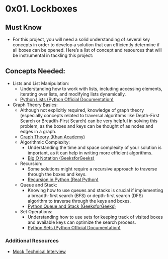 # 0x01. Lockboxes

## Must Know
* For this project, you will need a solid understanding of several key concepts in order to develop a solution that can efficiently determine if all boxes can be opened. Here’s a list of concept and resources that will be instrumental in tackling this project:
## Concepts Needed:
* Lists and List Manipulation:
    * Understanding how to work with lists, including accessing elements, iterating over lists, and modifying lists dynamically.
    * [Python Lists (Python Official Documentation)](https://docs.python.org/3/tutorial/datastructures.html)
* Graph Theory Basics:
    * Although not explicitly required, knowledge of graph theory (especially concepts related to traversal algorithms like Depth-First Search or Breadth-First Search) can be very helpful in solving this problem, as the boxes and keys can be thought of as nodes and edges in a graph.
    * [Graph Theory (Khan Academy)](https://www.khanacademy.org/computing/computer-science/algorithms/graph-representation/a/representing-graphs)
    * Algorithmic Complexity:
        * Understanding the time and space complexity of your solution is important, as it can help in writing more efficient algorithms.
        * [Big O Notation (GeeksforGeeks)](https://www.geeksforgeeks.org/asymptotic-notation-and-analysis-based-on-input-size-of-algorithms/)
    * Recursion:
        * Some solutions might require a recursive approach to traverse through the boxes and keys.
        * [Recursion in Python (Real Python)](https://realpython.com/python-recursion/)
    * Queue and Stack:
        * Knowing how to use queues and stacks is crucial if implementing a breadth-first search (BFS) or depth-first search (DFS) algorithm to traverse through the keys and boxes.
        * [Python Queue and Stack (GeeksforGeeks)]()
    * Set Operations:
        * Understanding how to use sets for keeping track of visited boxes and available keys can optimize the search process.
        * [Python Sets (Python Official Documentation)](https://www.geeksforgeeks.org/queue-in-python/)

### Additional Resources
* [Mock Technical Interview](https://www.youtube.com/watch?feature=shared&v=V8DGdPkBBxg)
